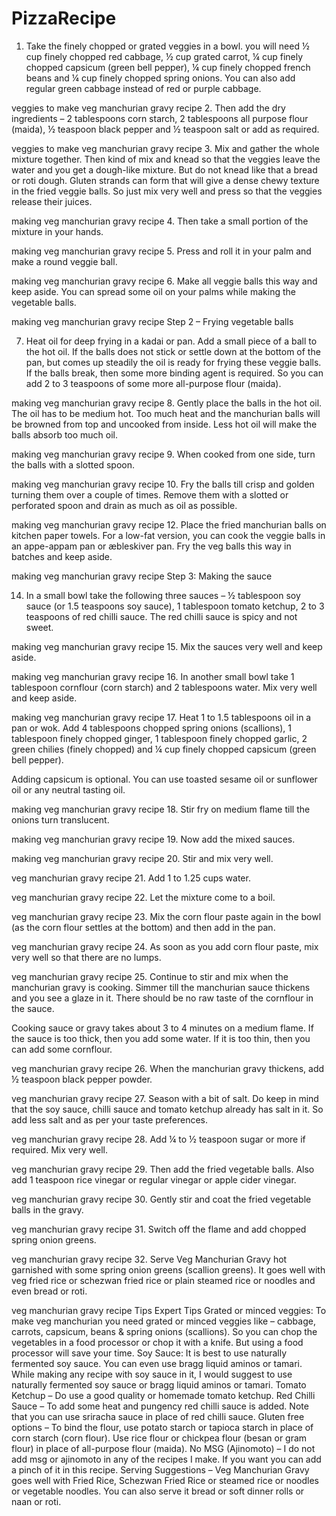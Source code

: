 # PizzaRecipe
1. Take the finely chopped or grated veggies in a bowl.  you will need ½ cup finely chopped red cabbage, ½ cup grated carrot, ¼ cup finely chopped capsicum (green bell pepper), ¼ cup finely chopped french beans and ¼ cup finely chopped spring onions. You can also add regular green cabbage instead of red or purple cabbage.


veggies to make veg manchurian gravy recipe
2. Then add the dry ingredients – 2 tablespoons corn starch, 2 tablespoons all purpose flour (maida), ½ teaspoon black pepper and ½ teaspoon salt or add as required.


veggies to make veg manchurian gravy recipe
3. Mix and gather the whole mixture together. Then kind of mix and knead so that the veggies leave the water and you get a dough-like mixture. But do not knead like that a bread or roti dough. Gluten strands can form that will give a dense chewy texture in the fried veggie balls. So just mix very well and press so that the veggies release their juices.


making veg manchurian gravy recipe
4. Then take a small portion of the mixture in your hands.


making veg manchurian gravy recipe
5. Press and roll it in your palm and make a round veggie ball.


making veg manchurian gravy recipe
6. Make all veggie balls this way and keep aside. You can spread some oil on your palms while making the vegetable balls.


making veg manchurian gravy recipe
Step 2 – Frying vegetable balls


7. Heat oil for deep frying in a kadai or pan. Add a small piece of a ball to the hot oil. If the balls does not stick or settle down at the bottom of the pan, but comes up steadily the oil is ready for frying these veggie balls. If the balls break, then some more binding agent is required. So you can add 2 to 3 teaspoons of some more all-purpose flour (maida).

making veg manchurian gravy recipe
8. Gently place the balls in the hot oil. The oil has to be medium hot. Too much heat and the manchurian balls will be browned from top and uncooked from inside. Less hot oil will make the balls absorb too much oil.

making veg manchurian gravy recipe
9. When cooked from one side, turn the balls with a slotted spoon.

making veg manchurian gravy recipe
10. Fry the balls till crisp and golden turning them over a couple of times. Remove them with a slotted or perforated spoon and drain as much as oil as possible.

making veg manchurian gravy recipe
12. Place the fried manchurian balls on kitchen paper towels. For a low-fat version, you can cook the veggie balls in an appe-appam pan or æbleskiver pan. Fry the veg balls this way in batches and keep aside.

making veg manchurian gravy recipe
Step 3: Making the sauce

14. In a small bowl take the following three sauces – ½ tablespoon soy sauce (or 1.5 teaspoons soy sauce), 1 tablespoon tomato ketchup, 2 to 3 teaspoons of red chilli sauce. The red chilli sauce is spicy and not sweet.

making veg manchurian gravy recipe
15. Mix the sauces very well and keep aside.

making veg manchurian gravy recipe
16. In another small bowl take 1 tablespoon cornflour (corn starch) and 2 tablespoons water. Mix very well and keep aside.

making veg manchurian gravy recipe
17. Heat 1 to 1.5 tablespoons oil in a pan or wok. Add 4 tablespoons chopped spring onions (scallions), 1 tablespoon finely chopped ginger, 1 tablespoon finely chopped garlic, 2 green chilies (finely chopped) and ¼ cup finely chopped capsicum (green bell pepper).

Adding capsicum is optional. You can use toasted sesame oil or sunflower oil or any neutral tasting oil.

making veg manchurian gravy recipe
18. Stir fry on medium flame till the onions turn translucent.

making veg manchurian gravy recipe
19. Now add the mixed sauces.

making veg manchurian gravy recipe
20. Stir and mix very well.

veg manchurian gravy recipe
21. Add 1 to 1.25 cups water.

veg manchurian gravy recipe
22. Let the mixture come to a boil.

veg manchurian gravy recipe
23. Mix the corn flour paste again in the bowl (as the corn flour settles at the bottom) and then add in the pan.

veg manchurian gravy recipe
24. As soon as you add corn flour paste, mix very well so that there are no lumps.

veg manchurian gravy recipe
25. Continue to stir and mix when the manchurian gravy is cooking. Simmer till the manchurian sauce thickens and you see a glaze in it. There should be no raw taste of the cornflour in the sauce.

Cooking sauce or gravy takes about 3 to 4 minutes on a medium flame. If the sauce is too thick, then you add some water. If it is too thin, then you can add some cornflour.

veg manchurian gravy recipe
26. When the manchurian gravy thickens, add ½ teaspoon black pepper powder.

veg manchurian gravy recipe
27. Season with a bit of salt. Do keep in mind that the soy sauce, chilli sauce and tomato ketchup already has salt in it. So add less salt and as per your taste preferences.

veg manchurian gravy recipe
28. Add ¼ to ½ teaspoon sugar or more if required. Mix very well.

veg manchurian gravy recipe
29. Then add the fried vegetable balls. Also add 1 teaspoon rice vinegar or regular vinegar or apple cider vinegar.

veg manchurian gravy recipe
30. Gently stir and coat the fried vegetable balls in the gravy.

veg manchurian gravy recipe
31. Switch off the flame and add chopped spring onion greens.

veg manchurian gravy recipe
32. Serve Veg Manchurian Gravy hot garnished with some spring onion greens (scallion greens). It goes well with veg fried rice or schezwan fried rice or plain steamed rice or noodles and even bread or roti.

veg manchurian gravy recipe
Tips
Expert Tips
Grated or minced veggies: To make veg manchurian you need grated or minced veggies like – cabbage, carrots, capsicum, beans & spring onions (scallions). So you can chop the vegetables in a food processor or chop it with a knife. But using a food processor will save your time.
Soy Sauce: It is best to use naturally fermented soy sauce. You can even use bragg liquid aminos or tamari. While making any recipe with soy sauce in it, I would suggest to use naturally fermented soy sauce or bragg liquid aminos or tamari.
Tomato Ketchup – Do use a good quality or homemade tomato ketchup.
Red Chilli Sauce – To add some heat and pungency red chilli sauce is added. Note that you can use sriracha sauce in place of red chilli sauce.
Gluten free options – To bind the flour, use potato starch or tapioca starch in place of corn starch (corn flour). Use rice flour or chickpea flour (besan or gram flour) in place of all-purpose flour (maida).
No MSG (Ajinomoto) –  I do not add msg or ajinomoto in any of the recipes I make. If you want you can add a pinch of it in this recipe.
Serving Suggestions – Veg Manchurian Gravy goes well with Fried Rice, Schezwan Fried Rice or steamed rice or noodles or vegetable noodles. You can also serve it bread or soft dinner rolls or naan or roti.
